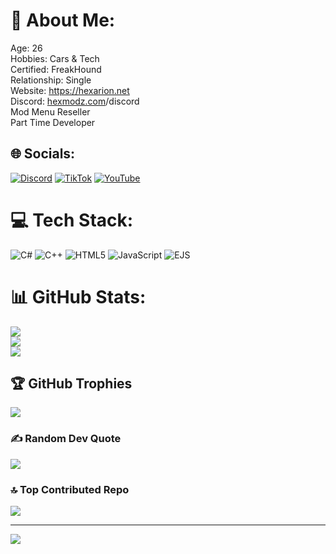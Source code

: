 # 💫 About Me:
Age: 26<br>Hobbies: Cars & Tech<br>Certified: FreakHound<br>Relationship: Single<br>Website: https://hexarion.net<br>Discord: [hexmodz.com](https://hexarion.net)/discord<br>Mod Menu Reseller<br>Part Time Developer


## 🌐 Socials:
[![Discord](https://img.shields.io/badge/Discord-%237289DA.svg?logo=discord&logoColor=white)](https://hexmodz.com/discord) [![TikTok](https://img.shields.io/badge/TikTok-%23000000.svg?logo=TikTok&logoColor=white)](https://tiktok.com/@phantomstrike3) [![YouTube](https://img.shields.io/badge/YouTube-%23FF0000.svg?logo=YouTube&logoColor=white)](https://youtube.com/@Hex-Modz) 

# 💻 Tech Stack:
![C#](https://img.shields.io/badge/c%23-%23239120.svg?style=for-the-badge&logo=csharp&logoColor=white) ![C++](https://img.shields.io/badge/c++-%2300599C.svg?style=for-the-badge&logo=c%2B%2B&logoColor=white) ![HTML5](https://img.shields.io/badge/html5-%23E34F26.svg?style=for-the-badge&logo=html5&logoColor=white) ![JavaScript](https://img.shields.io/badge/javascript-%23323330.svg?style=for-the-badge&logo=javascript&logoColor=%23F7DF1E) ![EJS](https://img.shields.io/badge/ejs-%23B4CA65.svg?style=for-the-badge&logo=ejs&logoColor=black)
# 📊 GitHub Stats:
![](https://github-readme-stats.vercel.app/api?username=Hex-Modz&theme=dark&hide_border=false&include_all_commits=false&count_private=false)<br/>
![](https://github-readme-streak-stats.herokuapp.com/?user=Hex-Modz&theme=dark&hide_border=false)<br/>
![](https://github-readme-stats.vercel.app/api/top-langs/?username=Hex-Modz&theme=dark&hide_border=false&include_all_commits=false&count_private=false&layout=compact)

## 🏆 GitHub Trophies
![](https://github-profile-trophy.vercel.app/?username=Hex-Modz&theme=dracula&no-frame=true&no-bg=false&margin-w=4)

### ✍️ Random Dev Quote
![](https://quotes-github-readme.vercel.app/api?type=horizontal&theme=radical)

### 🔝 Top Contributed Repo
![](https://github-contributor-stats.vercel.app/api?username=Hex-Modz&limit=5&theme=dark&combine_all_yearly_contributions=true)

---
[![](https://visitcount.itsvg.in/api?id=Hex-Modz&icon=0&color=0)](https://visitcount.itsvg.in)

<!-- Proudly created with GPRM ( https://gprm.itsvg.in ) -->

